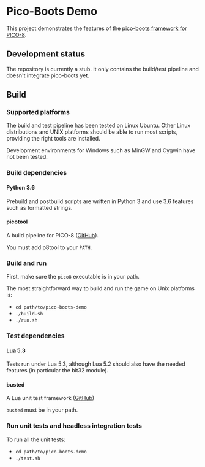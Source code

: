 # Pico-Boots Demo

This project demonstrates the features of the [pico-boots framework for PICO-8](https://github.com/hsandt/pico-boots).

## Development status

The repository is currently a stub. It only contains the build/test pipeline and doesn't integrate pico-boots yet.

## Build

### Supported platforms

The build and test pipeline has been tested on Linux Ubuntu. Other Linux distributions and UNIX platforms should be able to run most scripts, providing the right tools are installed.

Development environments for Windows such as MinGW and Cygwin have not been tested.

### Build dependencies

#### Python 3.6

Prebuild and postbuild scripts are written in Python 3 and use 3.6 features such as formatted strings.

#### picotool

A build pipeline for PICO-8 ([GitHub](https://github.com/dansanderson/picotool)).

You must add p8tool to your `PATH`.

### Build and run

First, make sure the `pico8` executable is in your path.

The most straightforward way to build and run the game on Unix platforms is:

* `cd path/to/pico-boots-demo`
* `./build.sh`
* `./run.sh`

### Test dependencies

#### Lua 5.3

Tests run under Lua 5.3, although Lua 5.2 should also have the needed features (in particular the bit32 module).

#### busted

A Lua unit test framework ([GitHub](https://github.com/Olivine-Labs/busted))

`busted` must be in your path.

### Run unit tests and headless integration tests

To run all the unit tests:

* `cd path/to/pico-boots-demo`
* `./test.sh`
